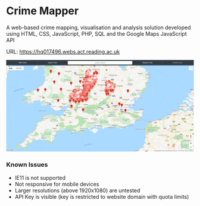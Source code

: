 # Crime Mapper
A web-based crime mapping, visualisation and analysis solution developed using HTML, CSS, JavaScript, PHP, SQL and the Google Maps JavaScript API

URL: https://hq017496.webs.act.reading.ac.uk

![Main](images/Main.PNG)

### Known Issues ###  
* IE11 is not supported
* Not responsive for mobile devices 
* Larger resolutions (above 1920x1080) are untested
* API Key is visible (key is restricted to website domain with quota limits)
